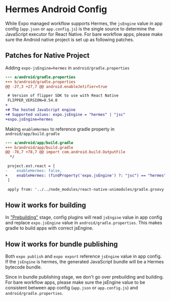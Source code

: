 # Hermes Android Config

While Expo managed workflow supports Hermes, the `jsEngine` value in app config (`app.json` or `app.config.js`) is the single source to determine the JavaScript executor for React Native.
For bare workflow apps, please make sure the Android native project is set up as following patches.

## Patches for Native Project

Adding `expo-jsEngine=hermes` in `android/gradle.properties`

```diff
--- a/android/gradle.properties
+++ b/android/gradle.properties
@@ -27,3 +27,7 @@ android.enableJetifier=true

 # Version of flipper SDK to use with React Native
 FLIPPER_VERSION=0.54.0
+
+# The hosted JavaScript engine
+# Supported values: expo.jsEngine = "hermes" | "jsc"
+expo.jsEngine=hermes
```

Making `enableHermes` to reference gradle property in `android/app/build.gradle`

```diff
--- a/android/app/build.gradle
+++ b/android/app/build.gradle
@@ -78,7 +78,7 @@ import com.android.build.OutputFile
  */

 project.ext.react = [
-    enableHermes: false,
+    enableHermes: (findProperty('expo.jsEngine') ?: "jsc") == "hermes",
 ]

 apply from: '../../node_modules/react-native-unimodules/gradle.groovy'
```

## How it works for building

In ["Prebuilding"](https://expo.fyi/prebuilding) stage, config plugins will read `jsEngine` value in app config and replace `expo.jsEngine` value in `android/gradle.properties`.
This makes gradle to build apps with correct jsEngine.

## How it works for bundle publishing

Both `expo publish` and `expo export` reference `jsEngine` value in app config.
If the `jsEngine` is hermes, the generated JavaScript bundle will be a Hermes bytecode bundle.

Since in bundle publishing stage, we don't go over prebuilding and building.
For bare workflow apps, please make sure the jsEngine value to be consistent between app config (`app.json` or `app.config.js`) and `android/gradle.properties`.
















